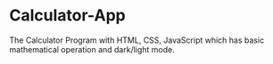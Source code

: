 # Calculator-App
The Calculator Program with HTML, CSS, JavaScript which has  basic mathematical operation and dark/light mode. 
